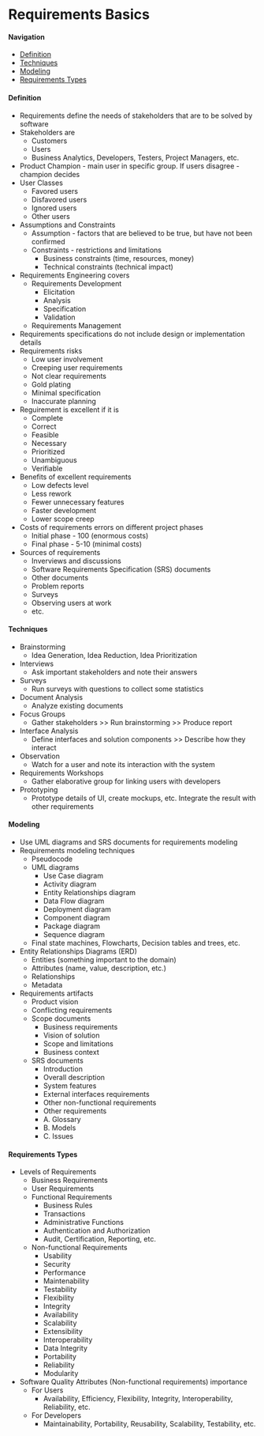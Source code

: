 # Requirements Basics

#### Navigation
- [Definition](https://github.com/kakarotto67/KnowledgeBank/blob/master/Requirements/Basics.md#definition)
- [Techniques](https://github.com/kakarotto67/KnowledgeBank/blob/master/Requirements/Basics.md#techniques)
- [Modeling](https://github.com/kakarotto67/KnowledgeBank/blob/master/Requirements/Basics.md#modeling)
- [Requirements Types](https://github.com/kakarotto67/KnowledgeBank/blob/master/Requirements/Basics.md#requirements-types)

#### Definition
- Requirements define the needs of stakeholders that are to be solved by software
- Stakeholders are
  - Customers
  - Users
  - Business Analytics, Developers, Testers, Project Managers, etc.
- Product Champion - main user in specific group. If users disagree - champion decides
- User Classes
  - Favored users
  - Disfavored users
  - Ignored users
  - Other users
- Assumptions and Constraints
  - Assumption - factors that are believed to be true, but have not been confirmed
  - Constraints - restrictions and limitations
    - Business constraints (time, resources, money)
    - Technical constraints (technical impact)
- Requirements Engineering covers
  - Requirements Development
    - Elicitation
    - Analysis
    - Specification
    - Validation
  - Requirements Management
- Requirements specifications do not include design or implementation details
- Requirements risks
  - Low user involvement
  - Creeping user requirements
  - Not clear requirements
  - Gold plating
  - Minimal specification
  - Inaccurate planning
- Reguirement is excellent if it is
  - Complete
  - Correct
  - Feasible
  - Necessary
  - Prioritized
  - Unambiguous
  - Verifiable
- Benefits of excellent requirements
  - Low defects level
  - Less rework
  - Fewer unnecessary features
  - Faster development
  - Lower scope creep
- Costs of requirements errors on different project phases
  - Initial phase - 100 (enormous costs)
  - Final phase - 5-10 (minimal costs)
- Sources of requirements
  - Inverviews and discussions
  - Software Requirements Specification (SRS) documents
  - Other documents
  - Problem reports
  - Surveys
  - Observing users at work
  - etc.

#### Techniques
- Brainstorming
  - Idea Generation, Idea Reduction, Idea Prioritization
- Interviews
  - Ask important stakeholders and note their answers
- Surveys
  - Run surveys with questions to collect some statistics
- Document Analysis
  - Analyze existing documents
- Focus Groups
  - Gather stakeholders >> Run brainstorming >> Produce report
- Interface Analysis
  - Define interfaces and solution components >> Describe how they interact
- Observation
  - Watch for a user and note its interaction with the system
- Requirements Workshops
  - Gather elaborative group for linking users with developers
- Prototyping
  - Prototype details of UI, create mockups, etc. Integrate the result with other requirements

#### Modeling
- Use UML diagrams and SRS documents for requirements modeling
- Requirements modeling techniques
  - Pseudocode
  - UML diagrams
    - Use Case diagram
    - Activity diagram
    - Entity Relationships diagram
    - Data Flow diagram
    - Deployment diagram
    - Component diagram
    - Package diagram
    - Sequence diagram
  - Final state machines, Flowcharts, Decision tables and trees, etc.
- Entity Relationships Diagrams (ERD)
  - Entities (something important to the domain)
  - Attributes (name, value, description, etc.)
  - Relationships
  - Metadata
- Requirements artifacts
  - Product vision
  - Conflicting requirements
  - Scope documents
    - Business requirements
    - Vision of solution
    - Scope and limitations
    - Business context
  - SRS documents
    - Introduction
    - Overall description
    - System features
    - External interfaces requirements
    - Other non-functional requirements
    - Other requirements
    - A. Glossary
    - B. Models
    - C. Issues

#### Requirements Types
- Levels of Requirements
  - Business Requirements
  - User Requirements
  - Functional Requirements
    - Business Rules
    - Transactions
    - Administrative Functions
    - Authentication and Authorization
    - Audit, Certification, Reporting, etc.
  - Non-functional Requirements
    - Usability
    - Security
    - Performance
    - Maintenability
    - Testability
    - Flexibility
    - Integrity
    - Availability
    - Scalability
    - Extensibility
    - Interoperability
    - Data Integrity
    - Portability
    - Reliability
    - Modularity
- Software Quality Attributes (Non-functional requirements) importance
  - For Users
    - Availability, Efficiency, Flexibility, Integrity, Interoperability, Reliability, etc.
  - For Developers
    - Maintainability, Portability, Reusability, Scalability, Testability, etc.
